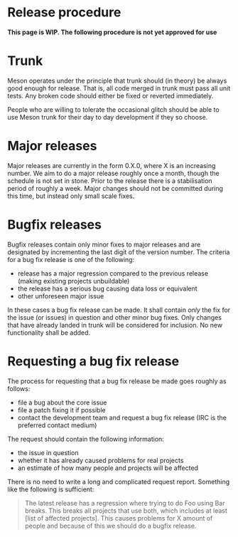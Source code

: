 # Release procedure

**This page is WIP. The following procedure is not yet approved for use**

# Trunk

Meson operates under the principle that trunk should (in theory) be always good enough for release. That is, all code merged in trunk must pass all unit tests. Any broken code should either be fixed or reverted immediately.

People who are willing to tolerate the occasional glitch should be able to use Meson trunk for their day to day development if they so choose.

# Major releases

Major releases are currently in the form 0.X.0, where X is an increasing number. We aim to do a major release roughly once a month, though the schedule is not set in stone. Prior to the release there is a stabilisation period of roughly a week. Major changes should not be committed during this time, but instead only small scale fixes.

# Bugfix releases

Bugfix releases contain only minor fixes to major releases and are designated by incrementing the last digit of the version number. The criteria for a bug fix release is one of the following:

 - release has a major regression compared to the previous release (making existing projects unbuildable)
 - the release has a serious bug causing data loss or equivalent
 - other unforeseen major issue

In these cases a bug fix release can be made. It shall contain _only_ the fix for the issue (or issues) in question and other minor bug fixes. Only changes that have already landed in trunk will be considered for inclusion. No new functionality shall be added.

# Requesting a bug fix release

The process for requesting that a bug fix release be made goes roughly as follows:

 - file a bug about the core issue
 - file a patch fixing it if possible
 - contact the development team and request a bug fix release (IRC is the preferred contact medium)

The request should contain the following information:

 - the issue in question
 - whether it has already caused problems for real projects
 - an estimate of how many people and projects will be affected

There is no need to write a long and complicated request report. Something like the following is sufficient:

> The latest release has a regression where trying to do Foo using Bar breaks. This breaks all projects that use both, which includes at least [list of affected projects]. This causes problems for X amount of people and because of this we should do a bugfix release.
